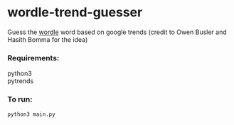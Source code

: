 # wordle-trend-guesser
Guess the <a href="https://www.nytimes.com/games/wordle/index.html">wordle</a> word based on google trends (credit to Owen Busler and Hasith Bomma for the idea)

### Requirements:
python3 \
pytrends

### To run:
`python3 main.py`
